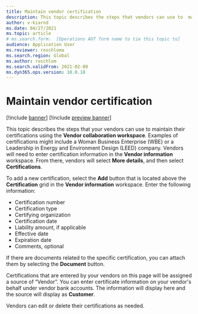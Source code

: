 ```yaml
---
title: Maintain vendor certification
description: This topic describes the steps that vendors can use to  maintain their certifications using the Vendor collaboration workspace. 
author: v-kiarnd
ms.date: 04/27/2021
ms.topic: article
# ms.search.form:  [Operations AOT form name to tie this topic to]
audience: Application User
ms.reviewer: roschloma
ms.search.region: Global
ms.author: roschlom
ms.search.validFrom: 2021-02-09
ms.dyn365.ops.version: 10.0.18
---
```


# Maintain vendor certification

[!include [banner](../includes/banner.md)]
[!include [preview banner](../includes/preview-banner.md)]

This topic describes the steps that your vendors can use to  maintain their certifications using the **Vendor collaboration workspace**. Examples of certifications might include a Woman Business Enterprise (WBE) or a Leadership in Energy and Environment Design (LEED) company. Vendors will need to enter certification information in the **Vendor information** workspace. From there, vendors will select **More details**, and then select **Certifications**.

To add a new certification, select the **Add** button that is located above the **Certification** grid in the **Vendor information** workspace. Enter the following information:
 
- Certification number
- Certification type
- Certifying organization 
- Certification date
- Liability amount, if applicable
- Effective date
- Expiration date
- Comments, optional

If there are documents related to the specific certification, you can attach them by selecting the **Document** button.

Certifications that are entered by your vendors on this page will be assigned a source of “Vendor”. You can enter certificate information on your vendor's behalf under vendor bank accounts. The information will display here and the source will display as **Customer**.

Vendors can edit or delete their certifications as needed.
